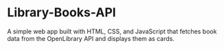 # Library-Books-API
A simple web app built with HTML, CSS, and JavaScript that fetches book data from the OpenLibrary API and displays them as cards.
